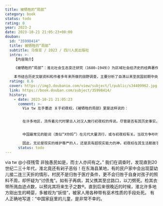 ```yaml
---
title: 被牺牲的“局部”
category: book
status: todo
rating: 0
year: 2023-2
date: 2023-10-21 21:05:23+08:00
douban:
  id: "35998414"
  title: 被牺牲的“局部”
  subtitle: 马俊亚 / 2023 / 四川人民出版社
  intro: >-
    【内容简介】

    《被牺牲的“局部”：淮北社会生态变迁研究（1680—1949）》为区域社会经济史的经典著作，初版于2011年北京大学出版社。自问世以来即引起广泛地影响，颇受好评，具有极高的学术价值。今次作者全面修订，在以往的基础上又多加考证、爬疏，使所用材料更加准确与丰富。

    本书结合历史文献资料和作者多年来所做的田野调查，主要分析了自清以来至民国前期中央政府所制定的政策对淮北地区所产生的交互影响，着重考察淮北地区人类活动，特别是政府行为和官僚意志对淮北社会生态变迁的影响。作者分析了治水、漕运和盐务等政策对淮北的地理、河道、水文、物产、民性及经济结构与社会结构等的塑造、影响及作用。作者所讨论的空间范围，包括苏北、皖北、鲁西南在内的淮河下游地区，分别从漕运、盐业、农业、民生等面描述了淮北社会在中央政府基于政治权力的实际运作下，如何从唐宋时代的鱼米之乡演变为后来的穷乡瘠壤。除此之外，本书还对上述这一时期淮北的社会结构和社会形态的衰变及平民的生活状态也做了细致地考察和分析，进一步论证了清至民国前期中央政府在“顾全大局”的政治思维下所制定的政策对淮北地区的巨大影响。
  rating: 8.6
  cover: https://img3.doubanio.com/view/subject/l/public/s34409962.jpg
  link: https://book.douban.com/subject/35998414/
  history:
    - date: 2023-10-21 21:05:23
      comment: >-
        Via tw 左手墨迹 关于初夜权，《被牺牲的局部》里是这样说的：


        在许多地区，流传着元代时蒙古人对汉人施行初夜权的传说。尽管是否有其历史事实，尚存在较大争议。但无论如何，元代贵族对初夜权是很看重的。元初，“时北人酷爱江南技艺之人，呼曰巧儿，其价甚贵。至于妇人，贵重尤甚，毎一人易银二三百两，尤爱童男、童女，处处有人市，价分数等，皆南士女也”。


        中国最常见的脏词（类似“X你妈”）在元代大量流行，或与初夜权有关。当双方争吵时，一方如揭出占有对方母亲的初夜，也就暗示了对方可能是自己的子嗣，其血缘与权力上的优势地位尽显。

        因此，无论是现实的维护尊严的人，还是具有超现实能力的神，初夜权在其生活都居于重要地位。
      status: todo
---
```


via tw @小径残雪  非独愚民如是，而士人亦间有之。”
我们在调查时，发现直到20世纪二三十年代，淮北竟还有剁子恶俗！在东海县某地，有的民户家中会出现婴幼儿接二连三天折的情形，村民不是归咎于医疗条件，更不会归咎于自身对孩子的照料不周，却怀疑为“讨债鬼”。如有子再病，其父携其至岔路口，以刀劈死。检其衣带所溅血迹点数，以预兆其将来生子之数®。直到后来很晚近的时候，淮北许多地方刚出生的畸婴，多被视为“妖怪”，被家人用各种带有巫术性质的手段处死。
有人正确地写道：“中国家庭里的儿童，是非常不幸的。
